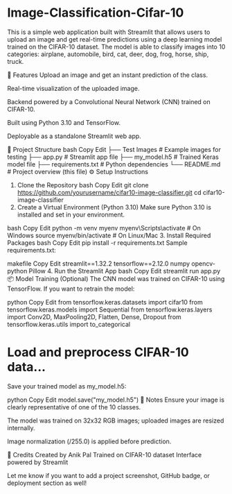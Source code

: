 # Image-Classification-Cifar-10

This is a simple web application built with Streamlit that allows users to upload an image and get real-time predictions using a deep learning model trained on the CIFAR-10 dataset. The model is able to classify images into 10 categories:
airplane, automobile, bird, cat, deer, dog, frog, horse, ship, truck.

🚀 Features
Upload an image and get an instant prediction of the class.

Real-time visualization of the uploaded image.

Backend powered by a Convolutional Neural Network (CNN) trained on CIFAR-10.

Built using Python 3.10 and TensorFlow.

Deployable as a standalone Streamlit web app.

📁 Project Structure
bash
Copy
Edit
├── Test Images                 # Example images for testing 
├── app.py                      # Streamlit app file
├── my_model.h5                 # Trained Keras model file
├── requirements.txt            # Python dependencies
└── README.md                   # Project overview (this file)
⚙️ Setup Instructions
1. Clone the Repository
bash
Copy
Edit
git clone https://github.com/yourusername/cifar10-image-classifier.git
cd cifar10-image-classifier
2. Create a Virtual Environment (Python 3.10)
Make sure Python 3.10 is installed and set in your environment.

bash
Copy
Edit
python -m venv myenv
myenv\Scripts\activate   # On Windows
source myenv/bin/activate  # On Linux/Mac
3. Install Required Packages
bash
Copy
Edit
pip install -r requirements.txt
Sample requirements.txt:

makefile
Copy
Edit
streamlit==1.32.2
tensorflow==2.12.0
numpy
opencv-python
Pillow
4. Run the Streamlit App
bash
Copy
Edit
streamlit run app.py
📦 Model Training (Optional)
The CNN model was trained on CIFAR-10 using TensorFlow. If you want to retrain the model:

python
Copy
Edit
from tensorflow.keras.datasets import cifar10
from tensorflow.keras.models import Sequential
from tensorflow.keras.layers import Conv2D, MaxPooling2D, Flatten, Dense, Dropout
from tensorflow.keras.utils import to_categorical

# Load and preprocess CIFAR-10 data...
Save your trained model as my_model.h5:

python
Copy
Edit
model.save("my_model.h5")
📌 Notes
Ensure your image is clearly representative of one of the 10 classes.

The model was trained on 32x32 RGB images; uploaded images are resized internally.

Image normalization (/255.0) is applied before prediction.

🧠 Credits
Created by Anik Pal
Trained on CIFAR-10 dataset
Interface powered by Streamlit

Let me know if you want to add a project screenshot, GitHub badge, or deployment section as well!
